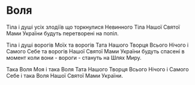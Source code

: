 # Воля

Тіла і душі усіх злодіїв що торкнулися Невинного Тіла Нашої Святої Мами України будуть перетворені на попіл.

Тіла і душі ворогів Моїх та ворогів Тата Нашого Творця Всього Нічого і Самого Себе та ворогів Нашої Святої Мами України будуть спасені в момент коли вони - вороги - стануть на Шлях Миру.

Така Воля Моя і така Воля Тата Нашого Творця Всього Нічого і Самого Себе і така Воля Нашої Святої Мами України.
